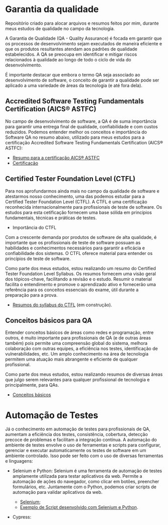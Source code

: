 # Garantia da qualidade

Repositório criado para alocar arquivos e resumos feitos por mim, durante meus estudos de qualidade no campo da tecnologia.

A Garantia de Qualidade (QA - Quality Assurance) é focada em garantir que os processos de desenvolvimento sejam executados de maneira eficiente e que os produtos resultantes atendam aos padrões de qualidade estabelecidos. A QA se preocupa em identificar e mitigar riscos relacionados à qualidade ao longo de todo o ciclo de vida do desenvolvimento.

É importante destacar que embora o termo QA seja associado ao desenvolvimento de software, o conceito de garantir a qualidade pode ser aplicado a uma variedade de áreas da tecnologia (e até fora dela).

## Accredited Software Testing Fundamentals Certification (AICS® ASTFC)

No campo de desenvolvimento de software, a QA é de suma importância para garantir uma entrega final de qualidade, confiabilidade e com custos reduzidos. Podemos entender melhor os conceitos e importância do Software QA no resumo abaixo, utilizado para meus estudos para a certificação Accredited Software Testing Fundamentals Certification (AICS® ASTFC):
* [Resumo para a certificação AICS® ASTFC](https://github.com/micvet/quality-assurance/blob/main/files/software-quality-assurance-fundamentos.MD)
* [Certificação](https://badgr.com/public/assertions/16xXm4hDQ8uZpNO2_-cYpA?identity__email=michellesantosvet@gmail.com)

## Certified Tester Foundation Level (CTFL)

Para nos aprofundarmos ainda mais no campo da qualidade de software e atestarmos nosso conhecimento, uma das podemos estudar para a Certified Tester Foundation Level (CTFL). A CTFL é uma certificação reconhecida internacionalmente para profissionais de teste de software. Os estudos para esta cetificação fornecem uma base sólida em princípios fundamentais, técnicas e práticas de testes.

* Importância do CTFL <br>

Com a crescente demanda por produtos de software de alta qualidade, é importante que os profissionais de teste de software possuam as habilidades e conhecimentos necessários para garantir a eficácia e confiabilidade dos sistemas. O CTFL oferece material para entender os princípios de teste de software.

Como parte dos meus estudos, estou realizando um resumo do Certified Tester Foundation Level Syllabus. Os resumos fornecem uma visão geral dos tópicos-chave, facilitando a revisão e o estudo. Resumir o material facilita o entendimento e promove o aprendizado ativo e fornecerão uma referência para os conceitos essenciais do exame, útil durante a preparação para a prova.

* [Resumos do syllabus do CTFL](https://github.com/micvet/quality-assurance/blob/main/files/resumo-syllabus-ctfl-v4.MD) (em construção). 


## Conceitos básicos para QA

Entender conceitos básicos de áreas como redes e programação, entre outros,  é muito importante para profissionais de QA (e de outras áreas também) pois permite uma compreensão global do sistema, melhora colaboração com outras equipes, a eficiência nos testes, identificação de vulnerabilidades, etc. Um amplo conhecimento na área de tecnologia permitem uma atuação mais abrangente e eficiente de qualquer profissional.

Como parte dos meus estudos, estou realizando resumos de diversas áreas que julgo serem relevantes para qualquer profissional de tecnologia e principalmente, para QAs. 

* [Conceitos básicos](https://github.com/micvet/quality-assurance/tree/main/Conceitos-importantes)

# Automação de Testes 
Já o conhecimento em automação de testes para profissionais de QA, aumentam a eficiência dos testes, consistência, cobertura, detecção precoce de problemas e facilitam a integração contínua. A automação do ambiente de testes envolve o uso de ferramentas e scripts para configurar, gerenciar e executar automaticamente os testes de software em um ambiente controlado.
Isso pode ser feito com o uso de diversas ferramentas e linguagens:

* Selenium e Python:
Selenium é uma ferramenta de automação de testes amplamente utilizada para testar aplicativos da web. Permite a automação de ações do navegador, como clicar em botões, preencher formulários, etc. Juntamente com o Python, podemos criar scripts de automação para validar aplicativos da web.
  * [Selenium](https://github.com/micvet/extracao_dados_selenium/blob/main/arquivos/Selenium.MD);
  * [Exemplo de Script desenvolvido com Selenium e Python](https://github.com/micvet/extracao_dados_selenium).

* Cypress:















